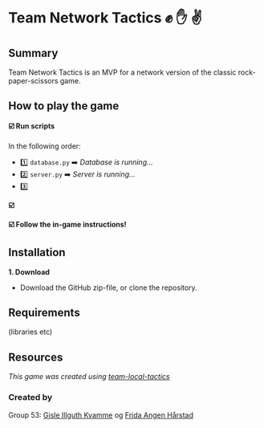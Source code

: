 # Team Network Tactics  :fist: :hand: :v: 
## Summary
Team Network Tactics is an MVP for a network version of the classic rock-paper-scissors game. 

## How to play the game
**:ballot_box_with_check: Run scripts**\
  \
  In the following order: 
  + :one: `database.py` :arrow_right: *Database is running...*
  + :two: `server.py` :arrow_right: *Server is running...*
  + :three: 


**:ballot_box_with_check:**

**:ballot_box_with_check: Follow the in-game instructions!**


## Installation
**1. Download**
  + Download the GitHub zip-file, or clone the repository.

## Requirements
(libraries etc)

## Resources
*This game was created using [team-local-tactics](https://github.com/INF142/team-local-tactics)*

### Created by
Group 53: [Gisle Illguth Kvamme](https://github.com/gislek3) og [Frida Angen Hårstad](https://github.com/FridaHaars)
